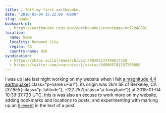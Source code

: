 ```yaml
---
title: i felt my first earthquake.
date: "2018-01-04 15:22:00 -0800"
slug: quake
bookmark-of:
  - https://earthquake.usgs.gov/earthquakes/eventpage/nc72948801
location:
  name: home
  locality: Redwood City
  region: CA
  country-name: USA
syndication:
  - https://chaos.social/@anarchivist/99294237499617350
  - https://twitter.com/anarchivist/status/949065781597298688
---
```


i was up late last night working on my website when i felt <span class="h-event">[a magnitude 4.4 earthquake](https://earthquake.usgs.gov/earthquakes/eventpage/nc72948801){:class="p-name u-url"}. its origin was <span class="p-location h-adr">2km SE of Berkeley, CA (_37.855_{:class="p-latitude"}, _-122.257_{:class="p-longitude"})</span> at <time class="dt-datetime" datetime="2018-01-04T10:39:37.730">2018-01-04 10:39:37.730 UTC</time></span>. this is was also an excuse to work more on my website, adding bookmarks and locations to posts, and experimenting with marking up an [h-event](http://microformats.org/wiki/h-event) in the text of a post.
